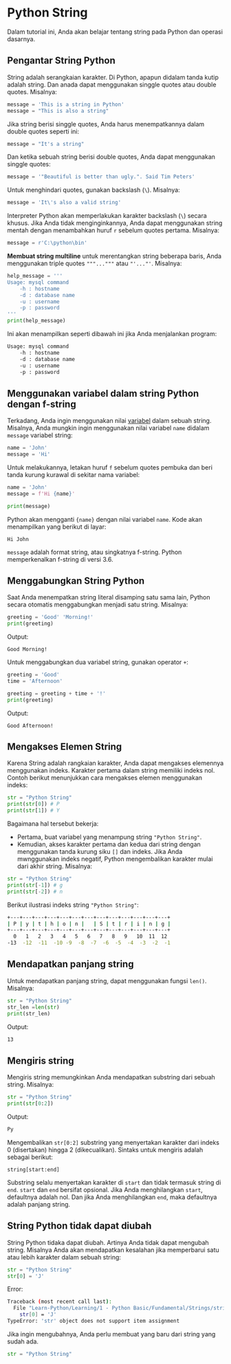 # Python String

Dalam tutorial ini, Anda akan belajar tentang string pada Python dan operasi dasarnya.

## Pengantar String Python
String adalah serangkaian karakter. Di Python, apapun didalam tanda kutip adalah string. Dan anada dapat menggunakan singgle quotes atau double quotes. Misalnya:
```python
message = 'This is a string in Python'
message = "This is also a string"
```
Jika string berisi singgle quotes, Anda harus menempatkannya dalam double quotes seperti ini:
```python
message = "It's a string"
```
Dan ketika sebuah string berisi double quotes, Anda dapat menggunakan singgle quotes:
```python
message = '"Beautiful is better than ugly.". Said Tim Peters'
```
Untuk menghindari quotes, gunakan backslash (`\`). Misalnya:
```python
message = 'It\'s also a valid string'
```
Interpreter Python akan memperlakukan karakter backslash (`\`) secara khusus. Jika Anda tidak menginginkannya, Anda dapat menggunakan string mentah dengan menambahkan huruf `r` sebelum quotes pertama. Misalnya:
```python
message = r'C:\python\bin'
```
**Membuat string multiline**
untuk merentangkan string beberapa baris, Anda menggunakan triple quotes `"""..."""` atau `"'..."'`. Misalnya:

```python
help_message = '''
Usage: mysql command
    -h : hostname
    -d : database name
    -u : username
    -p : password
'''
print(help_message)
```
Ini akan menampilkan seperti dibawah ini jika Anda menjalankan program:
```bash
Usage: mysql command
    -h : hostname
    -d : database name
    -u : username
    -p : password
```

## Menggunakan variabel dalam string Python dengan f-string
Terkadang, Anda ingin menggunakan nilai [variabel](../Variables/Variables.md) dalam sebuah string.
Misalnya, Anda mungkin ingin menggunakan nilai variabel `name` didalam `message` variabel string:

```python
name = 'John'
message = 'Hi'
```
Untuk melakukannya, letakan huruf `f` sebelum quotes pembuka dan beri tanda kurung kurawal di sekitar nama variabel:
```python
name = 'John'
message = f'Hi {name}'

print(message)
```
Python akan mengganti `{name}` dengan nilai variabel `name`. Kode akan menampilkan yang berikut di layar:
```text
Hi John
```
`message` adalah format string, atau singkatnya f-string. Python memperkenalkan f-string di versi 3.6.

## Menggabungkan String Python
Saat Anda menempatkan string literal disamping satu sama lain, Python secara otomatis menggabungkan menjadi satu string. Misalnya:
```python
greeting = 'Good' 'Morning!'
print(greeting)
```
Output:
```text
Good Morning!
```
Untuk menggabungkan dua variabel string, gunakan operator `+`:
```python
greeting = 'Good'
time = 'Afternoon'

greeting = greeting + time + '!'
print(greeting)
```
Output:
```text
Good Afternoon!
```

## Mengakses Elemen String
Karena String adalah rangkaian karakter, Anda dapat mengakses elemennya menggunakan indeks. Karakter pertama dalam string memiliki indeks nol.
Contoh berikut menunjukkan cara mengakses elemen menggunakan indeks:
```python
str = "Python String"
print(str[0]) # P
print(str[1]) # Y
```
Bagaimana hal tersebut bekerja:
- Pertama, buat variabel yang menampung string `"Python String"`.
- Kemudian, akses karakter pertama dan kedua dari string dengan menggunakan tanda kurung siku `[]` dan indeks.
  Jika Anda mwnggunakan indeks negatif, Python mengembalikan karakter mulai dari akhir string. Misalnya:
```python
str = "Python String"
print(str[-1]) # g
print(str[-2]) # n
```
Berikut ilustrasi indeks string `"Python String"`:
```bash
+---+---+---+---+---+---+---+---+---+---+---+---+---+
| P | y | t | h | o | n |   | S | t | r | i | n | g |
+---+---+---+---+---+---+---+---+---+---+---+---+---+
  0   1   2   3   4   5   6   7   8   9   10  11  12
-13  -12  -11  -10 -9  -8  -7  -6  -5  -4  -3  -2  -1
```

## Mendapatkan panjang string
Untuk mendapatkan panjang string, dapat menggunakan fungsi `len()`. Misalnya:
```python
str = "Python String"
str_len =len(str)
print(str_len)
```
Output:
```bash
13
```
## Mengiris string
Mengiris string memungkinkan Anda mendapatkan substring dari sebuah string. Misalnya:
```python
str = "Python String"
print(str[0:2])
```
Output:
```bash
Py
```
Mengembalikan `str[0:2]` substring yang menyertakan karakter dari indeks 0 (disertakan) hingga 2 (dikecualikan).
Sintaks untuk mengiris adalah sebagai berikut:
```text
string[start:end]
```
Substring selalu menyertakan karakter di `start` dan tidak termasuk string di `end`.
`start` dan `end` bersifat opsional. Jika Anda menghilangkan `start`, defaultnya adalah nol. Dan jika Anda menghilangkan `end`, maka defaultnya adalah panjang string.

## String Python tidak dapat diubah
String Python tidaka dapat diubah. Artinya Anda tidak dapat mengubah string. Misalnya Anda akan mendapatkan kesalahan jika memperbarui satu atau lebih karakter dalam sebuah string:
```python
str = "Python String"
str[0] = 'J'
```
Error:
```bash
Traceback (most recent call last):
  File "Learn-Python/Learning/1 - Python Basic/Fundamental/Strings/string.py", line 2, in <module>
    str[0] = 'J'
TypeError: 'str' object does not support item assignment
```
Jika ingin mengubahnya, Anda perlu membuat yang baru dari string yang sudah ada.
```python
str = "Python String"
```
